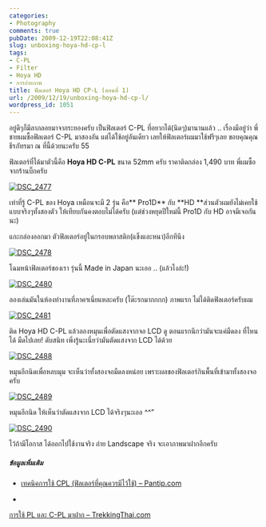 ```yaml
---
categories:
- Photography
comments: true
pubDate: 2009-12-19T22:08:41Z
slug: unboxing-hoya-hd-cp-l
tags:
- C-PL
- Filter
- Hoya HD
- การถ่ายภาพ
title: ฟิลเตอร์ Hoya HD CP-L (ตอนที่ 1)
url: /2009/12/19/unboxing-hoya-hd-cp-l/
wordpress_id: 1051
---
```


อยู่ดีๆก็มีลาภลอยมาจากระยองครับ เป็นฟิลเตอร์ C-PL ที่อยากได้(นิดๆ)มานานแล้ว .. เรื่องมีอยู่ว่า พี่ชายผมซื้อฟิลเตอร์ C-PL มาสองอัน แต่ได้ใช้อยู่อันเดียว เลยให้ฟิลเตอร์ผมมาใช้ฟรีๆเลย ขอบคุณคุณธีรภัทรมา ณ ที่นี้ด้วยนะครับ 55



ฟิลเตอร์ที่ได้มาตัวนี้คือ **Hoya HD C-PL** ขนาด 52mm ครับ ราคาติดกล่อง 1,490 บาท พี่ผมซื้อจากร้านบิ๊กครับ



[![DSC_2477](https://armno.in.th/wp-content/uploads/2009/12/DSC_2477_thumb.jpg)](https://armno.in.th/wp-content/uploads/2009/12/DSC_2477.jpg)



เท่าที่รู้ C-PL ของ Hoya เหมือนจะมี 2 รุ่น คือ** Pro1D** กับ **HD **ส่วนตัวผมยังไม่เคยใช้แบบจริงๆทั้งสองตัว ให้เทียบกันคงตอบไม่ได้ครับ (แต่ช่วงหยุดปีใหม่นี้ Pro1D กับ HD อาจมีเจอกันนะ)



แกะกล่องออกมา ตัวฟิลเตอร์อยู่ในกรอบพลาสติก(แข็งและหนา)อีกทีนึง



[![DSC_2478](https://armno.in.th/wp-content/uploads/2009/12/DSC_2478_thumb.jpg)](https://armno.in.th/wp-content/uploads/2009/12/DSC_2478.jpg)



โฉมหน้าฟิลเตอร์ของเรา รุ่นนี้ Made in Japan นะเออ .. (แล้วไงล่ะ!)



[![DSC_2480](https://armno.in.th/wp-content/uploads/2009/12/DSC_2480_thumb.jpg)](https://armno.in.th/wp-content/uploads/2009/12/DSC_2480.jpg)



ลองเล่นมันในห้องทำงานที่ภาคฯเนี่ยแหละครับ (โต๊ะรกมากกกก) ภาพแรก ไม่ได้ติดฟิลเตอร์ครับผม



[![DSC_2481](https://armno.in.th/wp-content/uploads/2009/12/DSC_2481_thumb.jpg)](https://armno.in.th/wp-content/uploads/2009/12/DSC_2481.jpg)



ติด Hoya HD C-PL แล้วลองหมุนเพื่อตัดแสงจากจอ LCD ดู ตอนแรกนึกว่ามันจะแค่มืดลง ที่ไหนได้ มืดไปเลย! ดับสนิท เพิ่งรู้นะเนี่ยว่ามันตัดแสงจาก LCD ได้ด้วย



[![DSC_2488](https://armno.in.th/wp-content/uploads/2009/12/DSC_2488_thumb.jpg)](https://armno.in.th/wp-content/uploads/2009/12/DSC_2488.jpg)



หมุนอีกนิดเพื่อหลบมุม จะเห็นว่าทั้งสองจอมืดลงหน่อย เพราะผลของฟิลเตอร์กินพื้นที่เข้ามาทั้งสองจอครับ



[![DSC_2489](https://armno.in.th/wp-content/uploads/2009/12/DSC_2489_thumb.jpg)](https://armno.in.th/wp-content/uploads/2009/12/DSC_2489.jpg)



หมุนอีกนิด ให้เห็นว่าตัดแสงจาก LCD ได้จริงๆนะเออ ^^”



[![DSC_2490](https://armno.in.th/wp-content/uploads/2009/12/DSC_2490_thumb.jpg)](https://armno.in.th/wp-content/uploads/2009/12/DSC_2490.jpg)















ไว้ถ้ามีโอกาส ได้ออกไปใช้งานจริง ถ่าย Landscape จริง จะเอาภาพมาฝากอีกครับ



##### ข้อมูลเพิ่มเติม




  * [เทคนิคการใช้ CPL (ฟิลเตอร์ที่คุณควรมีไว้ใช้) – Pantip.com](http://topicstock.pantip.com/camera/topicstock/2007/04/O5326182/O5326182.html)

  *

[การใช้ PL และ C-PL มาฝาก – TrekkingThai.com](http://www.trekkingthai.com/cgi-bin/webboard/generate.pl?board=photo1&content=0326)


